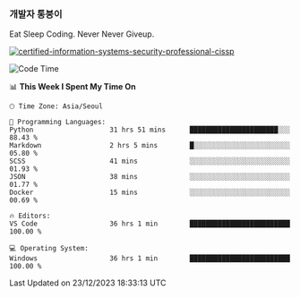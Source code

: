 ### 개발자 통붕이
Eat Sleep Coding.
Never Never Giveup.

[![certified-information-systems-security-professional-cissp](https://user-images.githubusercontent.com/44606727/157613689-acd84ec6-5f8f-4e79-89d9-a8d51f033634.png)](https://www.credly.com/badges/f394a010-85a0-450b-9136-8043af01d71c/public_url)

<!--START_SECTION:waka-->
![Code Time](http://img.shields.io/badge/Code%20Time-2%2C282%20hrs%207%20mins-blue)

📊 **This Week I Spent My Time On** 

```text
🕑︎ Time Zone: Asia/Seoul

💬 Programming Languages: 
Python                   31 hrs 51 mins      ██████████████████████░░░   88.43 % 
Markdown                 2 hrs 5 mins        █░░░░░░░░░░░░░░░░░░░░░░░░   05.80 % 
SCSS                     41 mins             ░░░░░░░░░░░░░░░░░░░░░░░░░   01.93 % 
JSON                     38 mins             ░░░░░░░░░░░░░░░░░░░░░░░░░   01.77 % 
Docker                   15 mins             ░░░░░░░░░░░░░░░░░░░░░░░░░   00.69 % 

🔥 Editors: 
VS Code                  36 hrs 1 min        █████████████████████████   100.00 % 

💻 Operating System: 
Windows                  36 hrs 1 min        █████████████████████████   100.00 % 
```


 Last Updated on 23/12/2023 18:33:13 UTC
<!--END_SECTION:waka-->
